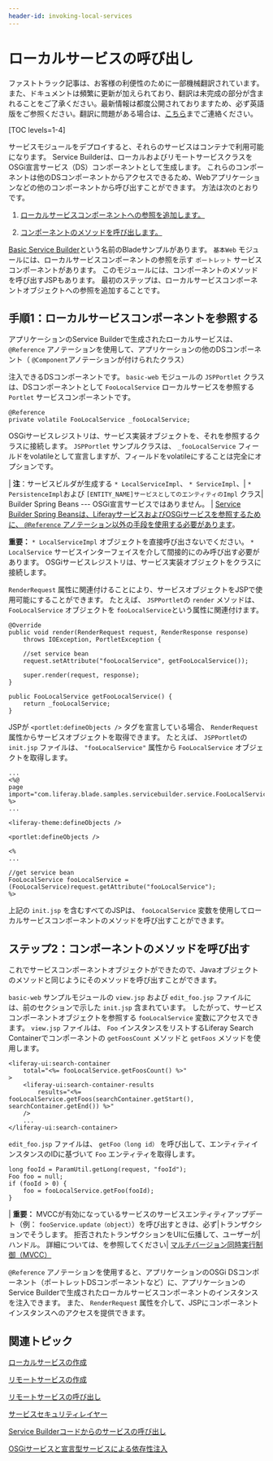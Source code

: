 ```yaml
---
header-id: invoking-local-services
---
```


# ローカルサービスの呼び出し

<p class="alert alert-info"><span class="wysiwyg-color-blue120">ファストトラック記事は、お客様の利便性のために一部機械翻訳されています。また、ドキュメントは頻繁に更新が加えられており、翻訳は未完成の部分が含まれることをご了承ください。最新情報は都度公開されておりますため、必ず英語版をご参照ください。翻訳に問題がある場合は、<a href="mailto:support-content-jp@liferay.com">こちら</a>までご連絡ください。</span></p>

[TOC levels=1-4]

サービスモジュールをデプロイすると、それらのサービスはコンテナで利用可能になります。 Service Builderは、ローカルおよびリモートサービスクラスをOSGi宣言サービス（DS）コンポーネントとして生成します。 これらのコンポーネントは他のDSコンポーネントからアクセスできるため、Webアプリケーションなどの他のコンポーネントから呼び出すことができます。 方法は次のとおりです。

1.  [ローカルサービスコンポーネントへの参照を追加します。](#step-1-reference-the-local-service-component)

2.  [コンポーネントのメソッドを呼び出します。](#step-2-call-the-components-methods)

[Basic Service Builder](/docs/7-1/reference/-/knowledge_base/r/service-builder-samples)という名前のBladeサンプルがあります。 `基本Web` モジュールには、ローカルサービスコンポーネントの参照を示す `ポートレット` サービスコンポーネントがあります。 このモジュールには、コンポーネントのメソッドを呼び出すJSPもあります。 最初のステップは、ローカルサービスコンポーネントオブジェクトへの参照を追加することです。

## 手順1：ローカルサービスコンポーネントを参照する

アプリケーションのService Builderで生成されたローカルサービスは、 `@Reference` アノテーション</a>を使用して、アプリケーションの他のDSコンポーネント（ `@Component`アノテーションが付けられたクラス）

注入できるDSコンポーネントです。 `basic-web` モジュールの `JSPPortlet` クラスは、DSコンポーネントとして `FooLocalService` ローカルサービスを参照する `Portlet` サービスコンポーネントです。</p> 

    @Reference
    private volatile FooLocalService _fooLocalService;
    

OSGiサービスレジストリは、サービス実装オブジェクトを、それを参照するクラスに接続します。 `JSPPortlet` サンプルクラスは、 `_fooLocalService` フィールドをvolatileとして宣言しますが、フィールドをvolatileにすることは完全にオプションです。

| **注**：サービスビルダが生成する `* LocalServiceImpl`、 `* ServiceImpl`、| `* PersistenceImpl`および `[ENTITY_NAME]サービスとしてのエンティティのImpl` クラス| Builder Spring Beans --- OSGi宣言サービスではありません。 | [Service Builder Spring Beansは、LiferayサービスおよびOSGiサービスを参照するために、 `@Reference` アノテーション以外の手段を使用する必要があります](/docs/7-1/tutorials/-/knowledge_base/t/invoking-services-from-service-builder-code)。

**重要：** `* LocalServiceImpl` オブジェクトを直接呼び出さないでください。 `* LocalService` サービスインターフェイスを介して間接的にのみ呼び出す必要があります。 OSGiサービスレジストリは、サービス実装オブジェクトをクラスに接続します。

`RenderRequest` 属性に関連付けることにより、サービスオブジェクトをJSPで使用可能にすることができます。 たとえば、 `JSPPortlet`の `render` メソッドは、 `FooLocalService` オブジェクトを `fooLocalService`という属性に関連付けます。

    @Override
    public void render(RenderRequest request, RenderResponse response)
        throws IOException, PortletException {
    
        //set service bean
        request.setAttribute("fooLocalService", getFooLocalService());
    
        super.render(request, response);
    }
    
    public FooLocalService getFooLocalService() {
        return _fooLocalService;
    }
    

JSPが `<portlet:defineObjects />` タグを宣言している場合、 `RenderRequest` 属性からサービスオブジェクトを取得できます。 たとえば、 `JSPPortlet`の `init.jsp` ファイルは、 `"fooLocalService"` 属性から `FooLocalService` オブジェクトを取得します。

    ...
    <%@
    page import="com.liferay.blade.samples.servicebuilder.service.FooLocalService" %>
    ...
    
    <liferay-theme:defineObjects />
    
    <portlet:defineObjects />
    
    <%
    ...
    
    //get service bean
    FooLocalService fooLocalService = (FooLocalService)request.getAttribute("fooLocalService");
    %>
    

上記の `init.jsp` を含むすべてのJSPは、 `fooLocalService` 変数を使用してローカルサービスコンポーネントのメソッドを呼び出すことができます。



## ステップ2：コンポーネントのメソッドを呼び出す

これでサービスコンポーネントオブジェクトができたので、Javaオブジェクトのメソッドと同じようにそのメソッドを呼び出すことができます。

`basic-web` サンプルモジュールの `view.jsp` および `edit_foo.jsp` ファイルには、前のセクションで示した `init.jsp` 含まれています。 したがって、サービスコンポーネントオブジェクトを参照する `fooLocalService` 変数にアクセスできます。 `view.jsp` ファイルは、 `Foo` インスタンスをリストするLiferay Search Containerでコンポーネントの `getFoosCount` メソッドと `getFoos` メソッドを使用します。

    <liferay-ui:search-container
        total="<%= fooLocalService.getFoosCount() %>"
    >
        <liferay-ui:search-container-results
            results="<%= fooLocalService.getFoos(searchContainer.getStart(), searchContainer.getEnd()) %>"
        />
        ...
    </liferay-ui:search-container>
    

`edit_foo.jsp` ファイルは、 `getFoo（long id）` を呼び出して、エンティティインスタンスのIDに基づいて `Foo` エンティティを取得します。

    long fooId = ParamUtil.getLong(request, "fooId");
    Foo foo = null;
    if (fooId > 0) {
        foo = fooLocalService.getFoo(fooId);
    }
    

| **重要：** MVCCが有効になっているサービスのサービスエンティティアップデート（例： `fooService.update（object）`）を呼び出すときは、必ず|トランザクションでそうします。 拒否されたトランザクションをUIに伝播して、ユーザーが|ハンドル。 詳細については、を参照してください| [マルチバージョン同時実行制御（MVCC）](/docs/7-1/tutorials/-/knowledge_base/t/defining-global-service-information#multiversion-concurrency-control-mvcc)

`@Reference` アノテーションを使用すると、アプリケーションのOSGi DSコンポーネント（ポートレットDSコンポーネントなど）に、アプリケーションのService Builderで生成されたローカルサービスコンポーネントのインスタンスを注入できます。 また、 `RenderRequest` 属性を介して、JSPにコンポーネントインスタンスへのアクセスを提供できます。



## 関連トピック

[ローカルサービスの作成](/docs/7-1/tutorials/-/knowledge_base/t/creating-local-services)

[リモートサービスの作成](/docs/7-1/tutorials/-/knowledge_base/t/creating-remote-services)

[リモートサービスの呼び出し](/docs/7-1/tutorials/-/knowledge_base/t/invoking-remote-services)

[サービスセキュリティレイヤー](/docs/7-1/tutorials/-/knowledge_base/t/service-security-layers)

[Service Builderコードからのサービスの呼び出し](/docs/7-1/tutorials/-/knowledge_base/t/invoking-services-from-service-builder-code)

[OSGiサービスと宣言型サービスによる依存性注入](/docs/7-1/tutorials/-/knowledge_base/t/osgi-services-and-dependency-injection-with-declarative-services)
